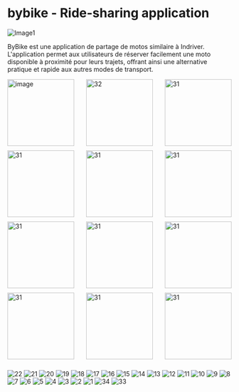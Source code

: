 # bybike - Ride-sharing application

![Image1](https://github.com/badreddineEL27/bybike/assets/89709529/351c0e57-785d-42b1-9aa4-3b888c50b564)

ByBike est une application de partage de motos similaire à Indriver. L'application permet aux utilisateurs de réserver facilement une moto disponible à proximité pour leurs trajets, offrant ainsi une alternative pratique et rapide aux autres modes de transport.

<div style="display: flex; justify-content: space-between; flex-wrap: wrap;">
  <img src="https://github.com/badreddineEL27/bybike/assets/89709529/32310cc0-6754-431d-aa13-5c2af2681101" alt="image" style="width: 150px; height: auto; margin-bottom: 10px;">
  <img src="https://github.com/badreddineEL27/bybike/assets/89709529/719eefda-018f-4f1f-8672-596ef6f9a510" alt="32" style="width: 150px; height: auto; margin-bottom: 10px;">
  <img src="https://github.com/badreddineEL27/bybike/assets/89709529/64b71377-29b5-4354-9591-65e86b90bdf7" alt="31" style="width: 150px; height: auto; margin-bottom: 10px;">
  <img src="https://github.com/badreddineEL27/bybike/assets/89709529/2fa22d73-62f9-49f8-8f49-3eb8b6bfe0e3" alt="31" style="width: 150px; height: auto; margin-bottom: 10px;">
  <img src="https://github.com/badreddineEL27/bybike/assets/89709529/d1b7c334-0257-4cf7-ad03-16c0de608909" alt="31" style="width: 150px; height: auto; margin-bottom: 10px;">
  <img src="https://github.com/badreddineEL27/bybike/assets/89709529/1042de20-d9dc-4428-8e49-2810033eea17" alt="31" style="width: 150px; height: auto; margin-bottom: 10px;">
  <img src="https://github.com/badreddineEL27/bybike/assets/89709529/bf36a5d6-f947-4f02-91be-a1cfec845cfa" alt="31" style="width: 150px; height: auto; margin-bottom: 10px;">
  <img src="https://github.com/badreddineEL27/bybike/assets/89709529/64b71377-29b5-4354-9591-65e86b90bdf7" alt="31" style="width: 150px; height: auto; margin-bottom: 10px;">
  <img src="https://github.com/badreddineEL27/bybike/assets/89709529/64b71377-29b5-4354-9591-65e86b90bdf7" alt="31" style="width: 150px; height: auto; margin-bottom: 10px;">
  <img src="https://github.com/badreddineEL27/bybike/assets/89709529/64b71377-29b5-4354-9591-65e86b90bdf7" alt="31" style="width: 150px; height: auto; margin-bottom: 10px;">
  <img src="https://github.com/badreddineEL27/bybike/assets/89709529/64b71377-29b5-4354-9591-65e86b90bdf7" alt="31" style="width: 150px; height: auto; margin-bottom: 10px;">
  <img src="https://github.com/badreddineEL27/bybike/assets/89709529/64b71377-29b5-4354-9591-65e86b90bdf7" alt="31" style="width: 150px; height: auto; margin-bottom: 10px;">
  <!-- Add more images here with the same styling -->
</div>


![22](https://github.com/badreddineEL27/bybike/assets/89709529/c33219a5-00db-483b-95ad-29726bc97ef9)
![21](https://github.com/badreddineEL27/bybike/assets/89709529/79a2deb8-1b7e-43fe-8596-749a4fa5ceda)
![20](https://github.com/badreddineEL27/bybike/assets/89709529/e13262bf-939d-48b8-83c4-d295aed990d2)
![19](https://github.com/badreddineEL27/bybike/assets/89709529/46330a66-e137-4d3a-8cee-6ea9fd9ebaa7)
![18](https://github.com/badreddineEL27/bybike/assets/89709529/bb284595-0da2-4d83-88ee-cca4dba6710f)
![17](https://github.com/badreddineEL27/bybike/assets/89709529/6f5cb369-d562-4c86-b10a-dd4398b2920a)
![16](https://github.com/badreddineEL27/bybike/assets/89709529/89eaef0e-e6c9-4a23-815b-eed2c30a5489)
![15](https://github.com/badreddineEL27/bybike/assets/89709529/e2ce5db6-65da-4063-80c4-1d5d43a48122)
![14](https://github.com/badreddineEL27/bybike/assets/89709529/6a142de8-c645-472a-a880-e9731da78b45)
![13](https://github.com/badreddineEL27/bybike/assets/89709529/a5ceda19-4681-49d3-af49-2dd00d86b341)
![12](https://github.com/badreddineEL27/bybike/assets/89709529/0538139b-a187-4578-befb-fa87a244e731)
![11](https://github.com/badreddineEL27/bybike/assets/89709529/9df9fb96-f225-40f7-952c-f9e0e1142757)
![10](https://github.com/badreddineEL27/bybike/assets/89709529/064357d9-fede-4d4f-b0df-b6f0d9045f0e)
![9](https://github.com/badreddineEL27/bybike/assets/89709529/7c8d9e6f-12ff-4f9f-9786-e607e7defa10)
![8](https://github.com/badreddineEL27/bybike/assets/89709529/aad8e5ff-397d-4751-9b37-b9b29921b63d)
![7](https://github.com/badreddineEL27/bybike/assets/89709529/878be6d1-0fee-4eda-8ca9-995544c946da)
![6](https://github.com/badreddineEL27/bybike/assets/89709529/873966b0-fb39-4a81-908f-a429b026f775)
![5](https://github.com/badreddineEL27/bybike/assets/89709529/279fcfd7-4034-41a3-a6f8-e95b7c9c52fc)
![4](https://github.com/badreddineEL27/bybike/assets/89709529/3e4830df-be29-4f07-89c2-bee541c98c70)
![3](https://github.com/badreddineEL27/bybike/assets/89709529/5253dee1-f7e8-47bf-9a4a-65665dfbac60)
![2](https://github.com/badreddineEL27/bybike/assets/89709529/7104fd7d-6344-4d37-8d7b-07df5c4e3561)
![1](https://github.com/badreddineEL27/bybike/assets/89709529/9a01d656-7fe3-4693-a670-e81eb13a1403)
![34](https://github.com/badreddineEL27/bybike/assets/89709529/4944327e-9905-49a6-a9c9-9ccafe64bee9)
![33](https://github.com/badreddineEL27/bybike/assets/89709529/88decdaa-1458-4ae4-a8ad-252b434e9052)
